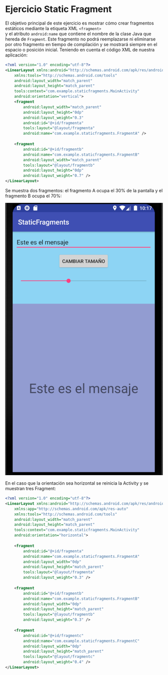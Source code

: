 # Ejercicio Static Fragment
El objetivo principal de este ejercicio es mostrar cómo crear fragmentos estáticos mediante la etiqueta XML `<fragment>`  
y el atributo `android:name` que contiene el nombre de la clase Java que hereda de `Fragment`. Este fragmento no podrá reemplazarse
ni eliminarse por otro fragmento en tiempo de compilación y se mostrará siempre en el espacio o posición inicial.
Teniendo en cuenta el código XML de nuestra aplicación:
``` xml
<?xml version="1.0" encoding="utf-8"?>
<LinearLayout xmlns:android="http://schemas.android.com/apk/res/android"
    xmlns:tools="http://schemas.android.com/tools"
    android:layout_width="match_parent"
    android:layout_height="match_parent"
    tools:context="com.example.staticfragments.MainActivity"
    android:orientation="vertical">
    <fragment
        android:layout_width="match_parent"
        android:layout_height="0dp"
        android:layout_weight="0.3"
        android:id="@+id/fragmenta"
        tools:layout="@layout/fragmenta"
        android:name="com.example.staticfragments.FragmentA" />

    <fragment
        android:id="@+id/fragmentb"
        android:name="com.example.staticfragments.FragmentB"
        android:layout_width="match_parent"
        tools:layout="@layout/fragmentb"
        android:layout_height="0dp"
        android:layout_weight="0.7" />
</LinearLayout>
```
Se muestra dos fragmentos: el fragmento A ocupa el 30% de la pantalla y el fragmento B ocupa el 70%:

![Imagen de ejemplo](img/capture_vertical.png)

En el caso que la orientación sea horizontal se reinicia la Activity y se muestran tres Fragment:
``` xml
<?xml version="1.0" encoding="utf-8"?>
<LinearLayout xmlns:android="http://schemas.android.com/apk/res/android"
    xmlns:app="http://schemas.android.com/apk/res-auto"
    xmlns:tools="http://schemas.android.com/tools"
    android:layout_width="match_parent"
    android:layout_height="match_parent"
    tools:context="com.example.staticfragments.MainActivity"
    android:orientation="horizontal">

    <fragment
        android:id="@+id/fragmenta"
        android:name="com.example.staticfragments.FragmentA"
        android:layout_width="0dp"
        android:layout_height="match_parent"
        tools:layout="@layout/fragmenta"
        android:layout_weight="0.3" />

    <fragment
        android:id="@+id/fragmentb"
        android:name="com.example.staticfragments.FragmentB"
        android:layout_width="0dp"
        android:layout_height="match_parent"
        tools:layout="@layout/fragmentb"
        android:layout_weight="0.3" />

    <fragment
        android:id="@+id/fragmentc"
        android:name="com.example.staticfragments.FragmentC"
        android:layout_width="0dp"
        android:layout_height="match_parent"
        tools:layout="@layout/fragmentc"
        android:layout_weight="0.4" />
</LinearLayout>

```

